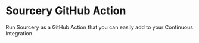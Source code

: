 # Sourcery GitHub Action

Run Sourcery as a GitHub Action that you can easily add to your Continuous Integration.
